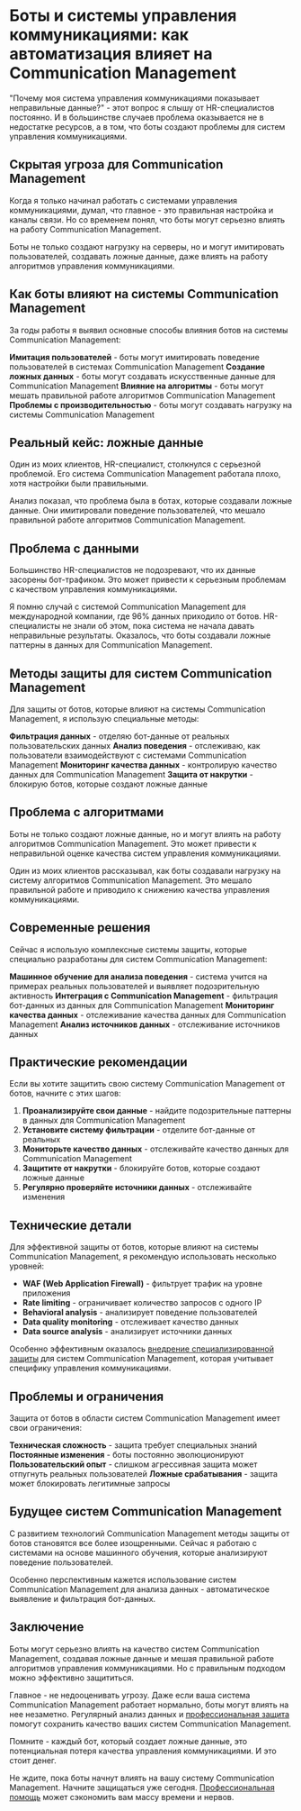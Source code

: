 # Боты и системы управления коммуникациями: как автоматизация влияет на Communication Management

"Почему моя система управления коммуникациями показывает неправильные данные?" - этот вопрос я слышу от HR-специалистов постоянно. И в большинстве случаев проблема оказывается не в недостатке ресурсов, а в том, что боты создают проблемы для систем управления коммуникациями.

## Скрытая угроза для Communication Management

Когда я только начинал работать с системами управления коммуникациями, думал, что главное - это правильная настройка и каналы связи. Но со временем понял, что боты могут серьезно влиять на работу Communication Management.

Боты не только создают нагрузку на серверы, но и могут имитировать пользователей, создавать ложные данные, даже влиять на работу алгоритмов управления коммуникациями.

## Как боты влияют на системы Communication Management

За годы работы я выявил основные способы влияния ботов на системы Communication Management:

**Имитация пользователей** - боты могут имитировать поведение пользователей в системах Communication Management
**Создание ложных данных** - боты могут создавать искусственные данные для Communication Management
**Влияние на алгоритмы** - боты могут мешать правильной работе алгоритмов Communication Management
**Проблемы с производительностью** - боты могут создавать нагрузку на системы Communication Management

## Реальный кейс: ложные данные

Один из моих клиентов, HR-специалист, столкнулся с серьезной проблемой. Его система Communication Management работала плохо, хотя настройки были правильными.

Анализ показал, что проблема была в ботах, которые создавали ложные данные. Они имитировали поведение пользователей, что мешало правильной работе алгоритмов Communication Management.

## Проблема с данными

Большинство HR-специалистов не подозревают, что их данные засорены бот-трафиком. Это может привести к серьезным проблемам с качеством управления коммуникациями.

Я помню случай с системой Communication Management для международной компании, где 96% данных приходило от ботов. HR-специалисты не знали об этом, пока система не начала давать неправильные результаты. Оказалось, что боты создавали ложные паттерны в данных для Communication Management.

## Методы защиты для систем Communication Management

Для защиты от ботов, которые влияют на системы Communication Management, я использую специальные методы:

**Фильтрация данных** - отделяю бот-данные от реальных пользовательских данных
**Анализ поведения** - отслеживаю, как пользователи взаимодействуют с системами Communication Management
**Мониторинг качества данных** - контролирую качество данных для Communication Management
**Защита от накрутки** - блокирую ботов, которые создают ложные данные

## Проблема с алгоритмами

Боты не только создают ложные данные, но и могут влиять на работу алгоритмов Communication Management. Это может привести к неправильной оценке качества систем управления коммуникациями.

Один из моих клиентов рассказывал, как боты создавали нагрузку на систему алгоритмов Communication Management. Это мешало правильной работе и приводило к снижению качества управления коммуникациями.

## Современные решения

Сейчас я использую комплексные системы защиты, которые специально разработаны для систем Communication Management:

**Машинное обучение для анализа поведения** - система учится на примерах реальных пользователей и выявляет подозрительную активность
**Интеграция с Communication Management** - фильтрация бот-данных из данных для Communication Management
**Мониторинг качества данных** - отслеживание качества данных для Communication Management
**Анализ источников данных** - отслеживание источников данных

## Практические рекомендации

Если вы хотите защитить свою систему Communication Management от ботов, начните с этих шагов:

1. **Проанализируйте свои данные** - найдите подозрительные паттерны в данных для Communication Management
2. **Установите систему фильтрации** - отделите бот-данные от реальных
3. **Мониторьте качество данных** - отслеживайте качество данных для Communication Management
4. **Защитите от накрутки** - блокируйте ботов, которые создают ложные данные
5. **Регулярно проверяйте источники данных** - отслеживайте изменения

## Технические детали

Для эффективной защиты от ботов, которые влияют на системы Communication Management, я рекомендую использовать несколько уровней:

- **WAF (Web Application Firewall)** - фильтрует трафик на уровне приложения
- **Rate limiting** - ограничивает количество запросов с одного IP
- **Behavioral analysis** - анализирует поведение пользователей
- **Data quality monitoring** - отслеживает качество данных
- **Data source analysis** - анализирует источники данных

Особенно эффективным оказалось [внедрение специализированной защиты](https://progaem.com/ustanovka-antibота-usluga-po-zashhite-ot-botов-vashih-sajtов-na-различных-cms-системах.html) для систем Communication Management, которая учитывает специфику управления коммуникациями.

## Проблемы и ограничения

Защита от ботов в области систем Communication Management имеет свои ограничения:

**Техническая сложность** - защита требует специальных знаний
**Постоянные изменения** - боты постоянно эволюционируют
**Пользовательский опыт** - слишком агрессивная защита может отпугнуть реальных пользователей
**Ложные срабатывания** - защита может блокировать легитимные запросы

## Будущее систем Communication Management

С развитием технологий Communication Management методы защиты от ботов становятся все более изощренными. Сейчас я работаю с системами на основе машинного обучения, которые анализируют поведение пользователей.

Особенно перспективным кажется использование систем Communication Management для анализа данных - автоматическое выявление и фильтрация бот-данных.

## Заключение

Боты могут серьезно влиять на качество систем Communication Management, создавая ложные данные и мешая правильной работе алгоритмов управления коммуникациями. Но с правильным подходом можно эффективно защититься.

Главное - не недооценивать угрозу. Даже если ваша система Communication Management работает нормально, боты могут влиять на нее незаметно. Регулярный анализ данных и [профессиональная защита](https://progaem.com/ustanovka-antibота-usluga-po-zashhite-ot-botов-vashih-sajtов-na-различных-cms-системах.html) помогут сохранить качество ваших систем Communication Management.

Помните - каждый бот, который создает ложные данные, это потенциальная потеря качества управления коммуникациями. И это стоит денег.

Не ждите, пока боты начнут влиять на вашу систему Communication Management. Начните защищаться уже сегодня. [Профессиональная помощь](https://progaem.com/ustanovka-antibота-usluga-po-zashhite-ot-botов-vashih-sajtов-na-различных-cms-системах.html) может сэкономить вам массу времени и нервов.
